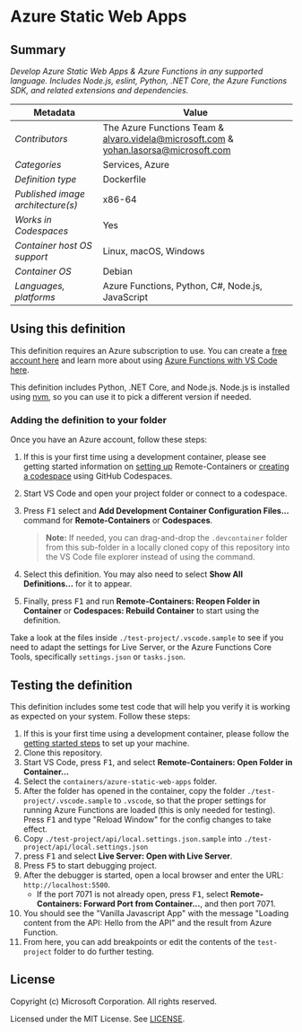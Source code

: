 # Azure Static Web Apps

## Summary

_Develop Azure Static Web Apps & Azure Functions in any supported language.
Includes Node.js, eslint, Python, .NET Core, the Azure Functions SDK, and
related extensions and dependencies._

| Metadata                          | Value                                                                                |
| --------------------------------- | ------------------------------------------------------------------------------------ |
| _Contributors_                    | The Azure Functions Team & alvaro.videla@microsoft.com & yohan.lasorsa@microsoft.com |
| _Categories_                      | Services, Azure                                                                      |
| _Definition type_                 | Dockerfile                                                                           |
| _Published image architecture(s)_ | x86-64                                                                               |
| _Works in Codespaces_             | Yes                                                                                  |
| _Container host OS support_       | Linux, macOS, Windows                                                                |
| _Container OS_                    | Debian                                                                               |
| _Languages, platforms_            | Azure Functions, Python, C#, Node.js, JavaScript                                     |

## Using this definition

This definition requires an Azure subscription to use. You can create a
[free account here](https://azure.microsoft.com/en-us/free/serverless/) and
learn more about using
[Azure Functions with VS Code here](https://docs.microsoft.com/en-us/azure/azure-functions/functions-create-first-function-vs-code).

This definition includes Python, .NET Core, and Node.js. Node.js is installed
using [nvm](https://github.com/nvm-sh/nvm), so you can use it to pick a
different version if needed.

### Adding the definition to your folder

Once you have an Azure account, follow these steps:

1. If this is your first time using a development container, please see getting
   started information on
   [setting up](https://aka.ms/vscode-remote/containers/getting-started)
   Remote-Containers or
   [creating a codespace](https://aka.ms/ghcs-open-codespace) using GitHub
   Codespaces.

2. Start VS Code and open your project folder or connect to a codespace.

3. Press <kbd>F1</kbd> select and **Add Development Container Configuration
   Files...** command for **Remote-Containers** or **Codespaces**.

    > **Note:** If needed, you can drag-and-drop the `.devcontainer` folder from
    > this sub-folder in a locally cloned copy of this repository into the VS
    > Code file explorer instead of using the command.

4. Select this definition. You may also need to select **Show All
   Definitions...** for it to appear.

5. Finally, press <kbd>F1</kbd> and run **Remote-Containers: Reopen Folder in
   Container** or **Codespaces: Rebuild Container** to start using the
   definition.

Take a look at the files inside `./test-project/.vscode.sample` to see if you
need to adapt the settings for Live Server, or the Azure Functions Core Tools,
specifically `settings.json` or `tasks.json`.

## Testing the definition

This definition includes some test code that will help you verify it is working
as expected on your system. Follow these steps:

1. If this is your first time using a development container, please follow the
   [getting started steps](https://aka.ms/vscode-remote/containers/getting-started)
   to set up your machine.
2. Clone this repository.
3. Start VS Code, press <kbd>F1</kbd>, and select **Remote-Containers: Open
   Folder in Container...**
4. Select the `containers/azure-static-web-apps` folder.
5. After the folder has opened in the container, copy the folder
   `./test-project/.vscode.sample` to `.vscode`, so that the proper settings for
   running Azure Functions are loaded (this is only needed for testing). Press
   <kbd>F1</kbd> and type "Reload Window" for the config changes to take effect.
6. Copy `./test-project/api/local.settings.json.sample` into
   `./test-project/api/local.settings.json`
7. press <kbd>F1</kbd> and select **Live Server: Open with Live Server**.
8. Press <kbd>F5</kbd> to start debugging project.
9. After the debugger is started, open a local browser and enter the URL:
   `http://localhost:5500`.
    - If the port 7071 is not already open, press <kbd>F1</kbd>, select
      **Remote-Containers: Forward Port from Container...**, and then port 7071.
10. You should see the "Vanilla Javascript App" with the message "Loading
    content from the API: Hello from the API" and the result from Azure
    Function.
11. From here, you can add breakpoints or edit the contents of the
    `test-project` folder to do further testing.

## License

Copyright (c) Microsoft Corporation. All rights reserved.

Licensed under the MIT License. See
[LICENSE](https://github.com/microsoft/vscode-dev-containers/blob/main/LICENSE).

